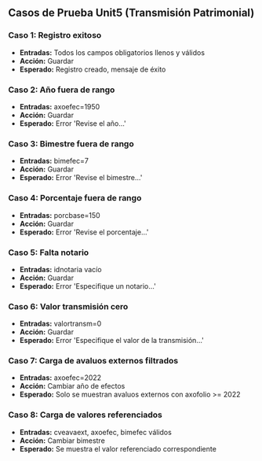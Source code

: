 ## Casos de Prueba Unit5 (Transmisión Patrimonial)

### Caso 1: Registro exitoso
- **Entradas:** Todos los campos obligatorios llenos y válidos
- **Acción:** Guardar
- **Esperado:** Registro creado, mensaje de éxito

### Caso 2: Año fuera de rango
- **Entradas:** axoefec=1950
- **Acción:** Guardar
- **Esperado:** Error 'Revise el año...'

### Caso 3: Bimestre fuera de rango
- **Entradas:** bimefec=7
- **Acción:** Guardar
- **Esperado:** Error 'Revise el bimestre...'

### Caso 4: Porcentaje fuera de rango
- **Entradas:** porcbase=150
- **Acción:** Guardar
- **Esperado:** Error 'Revise el porcentaje...'

### Caso 5: Falta notario
- **Entradas:** idnotaria vacío
- **Acción:** Guardar
- **Esperado:** Error 'Especifique un notario...'

### Caso 6: Valor transmisión cero
- **Entradas:** valortransm=0
- **Acción:** Guardar
- **Esperado:** Error 'Especifique el valor de la transmisión...'

### Caso 7: Carga de avaluos externos filtrados
- **Entradas:** axoefec=2022
- **Acción:** Cambiar año de efectos
- **Esperado:** Solo se muestran avaluos externos con axofolio >= 2022

### Caso 8: Carga de valores referenciados
- **Entradas:** cveavaext, axoefec, bimefec válidos
- **Acción:** Cambiar bimestre
- **Esperado:** Se muestra el valor referenciado correspondiente
